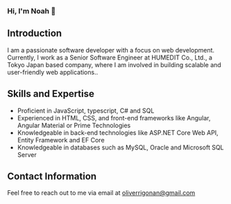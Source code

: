 ### Hi, I'm Noah 👋

## Introduction
I am a passionate software developer with a focus on web development. Currently, I work as a Senior Software Engineer at HUMEDIT Co., Ltd., a Tokyo Japan based company, where I am involved in building scalable and user-friendly web applications..

## Skills and Expertise
- Proficient in JavaScript, typescript, C# and SQL
- Experienced in HTML, CSS, and front-end frameworks like Angular, Angular Material or Prime Technologies
- Knowledgeable in back-end technologies like ASP.NET Core Web API, Entity Framework and EF Core
- Knowledgeable in databases such as MySQL, Oracle and Microsoft SQL Server

## Contact Information
Feel free to reach out to me via email at oliverrigonan@gmail.com

<!--
**oliverrigonan/oliverrigonan** is a ✨ _special_ ✨ repository because its `README.md` (this file) appears on your GitHub profile.

Here are some ideas to get you started:

- 🔭 I’m currently working on ...
- 🌱 I’m currently learning ...
- 👯 I’m looking to collaborate on ...
- 🤔 I’m looking for help with ...
- 💬 Ask me about ...
- 📫 How to reach me: ...
- 😄 Pronouns: ...
- ⚡ Fun fact: ...
-->
